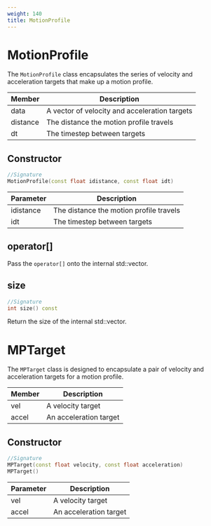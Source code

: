```yaml
---
weight: 140
title: MotionProfile
---
```


# MotionProfile

The `MotionProfile` class encapsulates the series of velocity and acceleration targets that make up a motion profile.

Member | Description
-------|------------
data | A vector of velocity and acceleration targets
distance | The distance the motion profile travels
dt | The timestep between targets

## Constructor

```c++
//Signature
MotionProfile(const float idistance, const float idt)
```

Parameter | Description
----------|------------
idistance | The distance the motion profile travels
idt | The timestep between targets

## operator[]

Pass the `operator[]` onto the internal std::vector.

## size

```c++
//Signature
int size() const
```

Return the size of the internal std::vector.

# MPTarget

The `MPTarget` class is designed to encapsulate a pair of velocity and acceleration targets for a motion profile.

Member | Description
-------|------------
vel | A velocity target
accel | An acceleration target

## Constructor

```c++
//Signature
MPTarget(const float velocity, const float acceleration)
MPTarget()
```

Parameter | Description
----------|------------
vel | A velocity target
accel | An acceleration target
